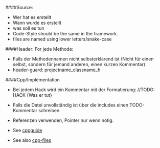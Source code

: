 ####Source:
 * Wer hat es erstellt
 * Wann wurde es erstellt
 * was soll es tun
 * Code-Style should be the same in the framework.
 * files are named using lower letters/snake-case

####Header:
For jede Methode:
 * Falls der Methodennamen nicht selbsterklärend ist (Nicht für einen selbst, sondern für jemand anderen, einen kurzen Kommentar)
 * header-guard: projectname_classname_h


####Cpp/Implementation
 * Bei jedem Hack wird ein Kommentar mit der Formatierung:
    //TODO: HACK {Was er tut}

 * Falls die Datei unvollständig ist über die includes einen TODO-Kommentar schreiben

 * Referenzen verwenden, Pointer nur wenn nötig.
 * See [cppguide](google-styleguide.googlecode.com/svn/trunk/cppguide.html)
 * See also [cpp-files](www.possibility.com/Cpp/CppCodingStandard.html)
